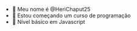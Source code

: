 - 👋 Meu nome é @HeriChaput25
- 👀 Estou começando um curso de programação
- 🌱 Nível básico em Javascript
